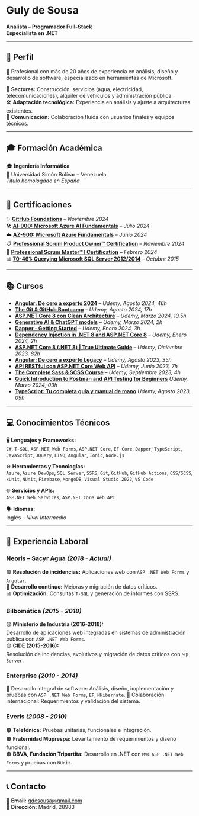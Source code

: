 <!--
**gulydesousa/gulydesousa** is a ✨ _special_ ✨ repository because its `README.md` (this file) appears on your GitHub profile.

Here are some ideas to get you started:

- 🔭 I’m currently working on ...
- 🌱 I’m currently learning ...
- 👯 I’m looking to collaborate on ...
- 🤔 I’m looking for help with ...
- 💬 Ask me about ...
- 📫 How to reach me: ...
- 😄 Pronouns: ...
- ⚡ Fun fact: ...
-->

# Guly de Sousa

**Analista – Programador Full-Stack**  
**Especialista en .NET**

---

## 👤 Perfil

🎯 Profesional con más de 20 años de experiencia en análisis, diseño y desarrollo de software, especializado en herramientas de Microsoft.  

🧩 **Sectores:** Construcción, servicios (agua, electricidad, telecomunicaciones), alquiler de vehículos y administración pública.  
🛠️ **Adaptación tecnológica:** Experiencia en análisis y ajuste a arquitecturas existentes.  
🤝 **Comunicación:** Colaboración fluida con usuarios finales y equipos técnicos.  

---

## 🎓 Formación Académica

🎓 **Ingeniería Informática**  
📍 Universidad Simón Bolívar – Venezuela  
*Título homologado en España*



---

## 🏅 Certificaciones

✨ **[GitHub Foundations](https://www.credly.com/badges/dddc2ecf-c13f-46e3-be7a-953447527a96)** – *Noviembre 2024*  
🛠️ **[AI-900: Microsoft Azure AI Fundamentals](https://learn.microsoft.com/api/credentials/share/en-us/GulydeSousa-5720/27E14EDF91DB5E69?sharingId=19F7185A6633D89E)** – *Julio 2024*  
☁️ **[AZ-900: Microsoft Azure Fundamentals](https://learn.microsoft.com/api/credentials/share/en-us/GulydeSousa-5720/792318C24C3E6BA1?sharingId=19F7185A6633D89E)** – *Junio 2024*  
📋 **[Professional Scrum Product Owner™ Certification](https://www.credly.com/badges/a8f7ebc4-e14d-4e52-b2fe-67c18211ebfb)** – *Noviembre 2024*  
🧠 **[Professional Scrum Master™ I Certification](https://www.credly.com/badges/0fae4bcd-1a84-4332-8681-888fc86e68ab)** – *Febrero 2024*  
📊 **[70-461: Querying Microsoft SQL Server 2012/2014](https://www.credly.com/badges/dd2fa0b6-d73e-467c-a4d7-6bfefbc9b911)** – *Octubre 2015*  

---

## 📚 Cursos

- **[Angular: De cero a experto 2024](https://www.udemy.com/certificate/UC-4dac7d80-3cf8-4c62-b5c7-a7032685002f)** – *Udemy, Agosto 2024, 46h*
- **[The Git & GitHub Bootcamp](https://www.udemy.com/certificate/UC-74fcb5b0-f67c-4460-b5ed-f9ef52db73b9)** – *Udemy, Agosto 2024, 17h*
- **[ASP.NET Core 8 con Clean Architecture](https://www.udemy.com/certificate/UC-17c9ebf8-73e6-4a51-840c-b4b0b64e15c5)** – *Udemy, Marzo 2024, 10.5h*
- **[Generative AI & ChatGPT models](ude.my/UC-a4f5e167-cf1a-4448-9688-f19757169d2c)** – *Udemy, Marzo 2024, 2h*
- **[Dapper - Getting Started](https://www.udemy.com/certificate/UC-0e3f943b-3e29-434f-99cc-4905f7b65619)** – *Udemy, Enero 2024, 3h*
- **[Dependency Injection in .NET 8 and ASP.NET Core 8](https://www.udemy.com/certificate/UC-416b1960-aeff-4677-a7bf-2fa4c1fdf53b)** – *Udemy, Enero 2024, 2h*
- **[ASP.NET Core 8 (.NET 8) | True Ultimate Guide](https://www.udemy.com/certificate/UC-269cccab-a778-4b1a-ad39-2ce1e9e3c980)** – *Udemy, Diciembre 2023, 82h*
- **[Angular: De cero a experto Legacy](https://www.udemy.com/certificate/UC-31a134a2-63b7-40dc-a632-27846d0674d8)** – *Udemy, Agosto 2023, 35h*
-  **[API RESTful con ASP.NET Core Web API](ude.my/UC-df876d16-35eb-40c3-98b5-6efa3d7d5136)** – *Udemy, Junio 2023, 7h*
-  **[The Complete Sass & SCSS Course](https://www.udemy.com/certificate/UC-b34cc317-8db0-444d-9570-c2163cdbe378)** – *Udemy, Septiembre 2023, 4h*
-  **[Quick Introduction to Postman and API Testing for Beginners](https://www.udemy.com/certificate/UC-fc95f5db-d91c-409f-9a16-fdaf6bca844a)** *Udemy, Marzo 2024, 03h*
-  **[TypeScript: Tu completa guía y manual de mano](https://www.udemy.com/certificate/UC-5eb86ef5-756b-4187-838d-2b959f998af3)** *Udemy, Agosto 2023, 09h*


---

## 💻 Conocimientos Técnicos

🖥️ **Lenguajes y Frameworks:**  
  `C#`, `T-SQL`, `ASP.NET`, `Web Forms`, `ASP.NET Core`, `EF Core`, `Dapper`, `TypeScript`, `JavaScript`, `JQuery`, `LINQ`, `Angular`, `Ionic`, `Node.js`  

⚙️ **Herramientas y Tecnologías:**  
  `Azure`, `Azure DevOps`, `SQL Server`, `SSRS`, `Git`, `GitHub`, `GitHub Actions`, `CSS/SCSS`, `xUnit`, `NUnit`, `Firebase`, `MongoDB`, `Visual Studio 2022`, `VS Code`  

🌐 **Servicios y APIs:**  
  `ASP.NET Web Services`, `ASP.NET Core Web API`  

🗣️ **Idiomas:**  
  Inglés – *Nivel Intermedio*  

---

## 🏢 Experiencia Laboral

### **Neoris – Sacyr Agua** *(2018 - Actual)*  
🟢 **Resolución de incidencias:** Aplicaciones web con `ASP .NET Web Forms` y `Angular`.  
🚀 **Desarrollo continuo:** Mejoras y migración de datos críticos.  
📊 **Optimización:** Consultas `T-SQL` y generación de informes con SSRS.  

### **Bilbomática** *(2015 - 2018)*  
🟡 **Ministerio de Industria (2016-2018):**  
  Desarrollo de aplicaciones web integradas en sistemas de administración pública con `ASP .NET Web Forms`.  
🟡 **CIDE (2015-2016):**  
  Resolución de incidencias, evolutivos y migración de datos críticos con `SQL Server`.  

### **Enterprise** *(2010 - 2014)*  
🔵 Desarrollo integral de software: Análisis, diseño, implementación y pruebas  con `ASP .NET Web Forms`, `EF`, `NHibernate`.
🔵 Colaboración internacional: Requerimientos y validación del sistema.  

### **Everis** *(2008 - 2010)*  
🟠 **Telefónica:** Pruebas unitarias, funcionales e integración.  
🟠 **Fraternidad Muprespa:** Levantamiento de requerimientos y diseño funcional.  
🟠 **BBVA, Fundación Tripartita:** Desarrollo en .NET con `MVC` `ASP .NET Web Forms` y pruebas con `NUnit`.  


---

## 📞 Contacto
📧 **Email:** gdesousa@gmail.com  
📍 **Dirección:** Madrid, 28983  
